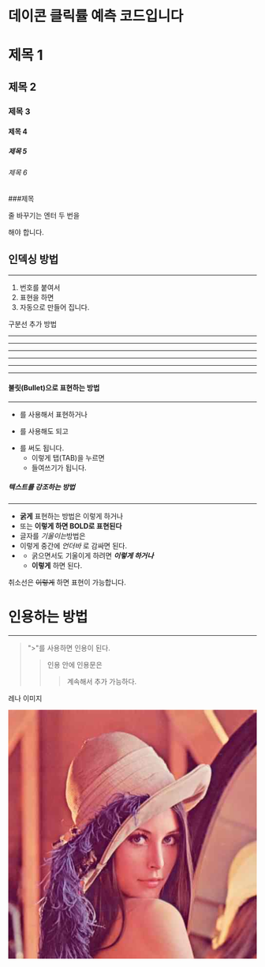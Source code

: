 # 데이콘 클릭률 예측 코드입니다

# 제목 1

## 제목 2

### 제목 3

#### 제목 4

##### 제목 5 

###### 제목 6

###제목

줄 바꾸기는
엔터 두 번을 

해야 합니다.

## 인덱싱 방법
- - -
1. 번호를 붙여서
2. 표현을 하면
3. 자동으로 만들어 집니다.

구분선 추가 방법

---

------


- - - - - -

***

********

* * *

#### 불릿(Bullet)으로 표현하는 방법
**********
+ 를 사용해서 표현하거나
- 를 사용해도 되고
* 를 써도 됩니다.
  * 이렇게 탭(TAB)을 누르면
  * 들여쓰기가 됩니다.

##### 텍스트를 강조하는 방법
- - - - -
+ **굵게** 표현하는 방법은 이렇게 하거나
+ 또는 __이렇게 하면 BOLD로 표현된다__
+ 글자를 *기울이는*방법은
+ 이렇게 중간에 _언더바_ 로 감싸면 된다.
+  
  + 굵으면서도 기울이게 하려면 ***이렇게 하거나***
  + __이렇게__ 하면 된다.

취소선은 ~~이렇게~~ 하면 표현이 가능합니다.

# 인용하는 방법
- - -
> ">"를 사용하면 인용이 된다.
>> 인용 안에 인용문은
>>> 계속해서 추가 가능하다.

레나 이미지

![레나 이미지](https://github.com/l1l-1l1/pravite/blob/main/lena.jpg)
